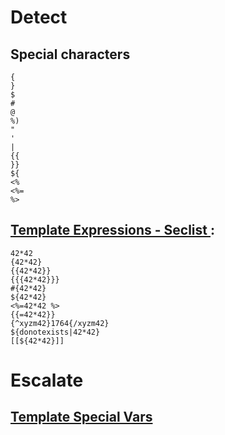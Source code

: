# Detect
## Special characters
```
{
}
$
#
@
%)
"
'
|
{{
}}
${
<%
<%=
%>
```

## [Template Expressions - Seclist ](https://github.com/danielmiessler/SecLists/blob/master/Fuzzing/template-engines-expression.txt) :
```
42*42  
{42*42}  
{{42*42}}  
{{{42*42}}}  
#{42*42}  
${42*42}  
<%=42*42 %>  
{{=42*42}}  
{^xyzm42}1764{/xyzm42}  
${donotexists|42*42}  
[[${42*42}]]
```

# Escalate
## [Template Special Vars](https://raw.githubusercontent.com/danielmiessler/SecLists/master/Fuzzing/template-engines-special-vars.txt)

